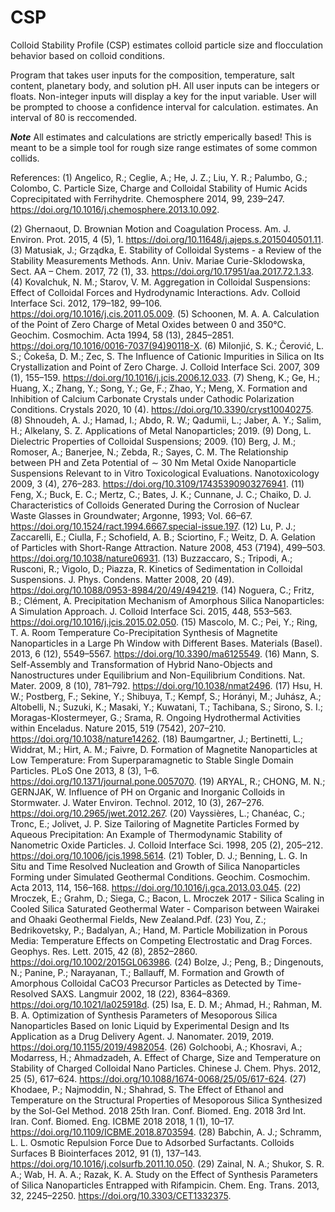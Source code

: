 # CSP
Colloid Stability Profile (CSP) estimates colloid particle size and flocculation behavior based on colloid conditions.

Program that takes user inputs for the composition, temperature, salt content, planetary body, and solution pH. 
All user inputs can be integers or floats. Non-integer inputs will display a key for the input variable. 
User will be prompted to choose a confidence interval for calculation. estimates. An interval of 80 is reccomended.

***Note*** All estimates and calculations are strictly emperically based! This is meant to be a simple tool for rough size range estimates of some common collids.

References:
(1) 	Angelico, R.; Ceglie, A.; He, J. Z.; Liu, Y. R.; Palumbo, G.; Colombo, C. Particle Size, Charge and Colloidal Stability of Humic Acids Coprecipitated with Ferrihydrite. Chemosphere 2014, 99, 239–247. https://doi.org/10.1016/j.chemosphere.2013.10.092.

(2) 	Ghernaout, D. Brownian Motion and Coagulation Process. Am. J. Environ. Prot. 2015, 4 (5), 1. https://doi.org/10.11648/j.ajeps.s.2015040501.11.
(3) 	Matusiak, J.; Grządka, E. Stability of Colloidal Systems - a Review of the Stability Measurements Methods. Ann. Univ. Mariae Curie-Sklodowska, Sect. AA – Chem. 2017, 72 (1), 33. https://doi.org/10.17951/aa.2017.72.1.33.
(4) 	Kovalchuk, N. M.; Starov, V. M. Aggregation in Colloidal Suspensions: Effect of Colloidal Forces and Hydrodynamic Interactions. Adv. Colloid Interface Sci. 2012, 179–182, 99–106. https://doi.org/10.1016/j.cis.2011.05.009.
(5) 	Schoonen, M. A. A. Calculation of the Point of Zero Charge of Metal Oxides between 0 and 350°C. Geochim. Cosmochim. Acta 1994, 58 (13), 2845–2851. https://doi.org/10.1016/0016-7037(94)90118-X.
(6) 	Milonjić, S. K.; Čerović, L. S.; Čokeša, D. M.; Zec, S. The Influence of Cationic Impurities in Silica on Its Crystallization and Point of Zero Charge. J. Colloid Interface Sci. 2007, 309 (1), 155–159. https://doi.org/10.1016/j.jcis.2006.12.033.
(7) 	Sheng, K.; Ge, H.; Huang, X.; Zhang, Y.; Song, Y.; Ge, F.; Zhao, Y.; Meng, X. Formation and Inhibition of Calcium Carbonate Crystals under Cathodic Polarization Conditions. Crystals 2020, 10 (4). https://doi.org/10.3390/cryst10040275.
(8) 	Shnoudeh, A. J.; Hamad, I.; Abdo, R. W.; Qadumii, L.; Jaber, A. Y.; Salim, H.; Alkelany, S. Z. Applications of Metal Nanoparticles; 2019.
(9) 	Dong, L. Dielectric Properties of Colloidal Suspensions; 2009.
(10) 	Berg, J. M.; Romoser, A.; Banerjee, N.; Zebda, R.; Sayes, C. M. The Relationship between PH and Zeta Potential of ∼ 30 Nm Metal Oxide Nanoparticle Suspensions Relevant to in Vitro Toxicological Evaluations. Nanotoxicology 2009, 3 (4), 276–283. https://doi.org/10.3109/17435390903276941.
(11) 	Feng, X.; Buck, E. C.; Mertz, C.; Bates, J. K.; Cunnane, J. C.; Chaiko, D. J. Characteristics of Colloids Generated During the Corrosion of Nuclear Waste Glasses in Groundwater; Argonne, 1993; Vol. 66–67. https://doi.org/10.1524/ract.1994.6667.special-issue.197.
(12) 	Lu, P. J.; Zaccarelli, E.; Ciulla, F.; Schofield, A. B.; Sciortino, F.; Weitz, D. A. Gelation of Particles with Short-Range Attraction. Nature 2008, 453 (7194), 499–503. https://doi.org/10.1038/nature06931.
(13) 	Buzzaccaro, S.; Tripodi, A.; Rusconi, R.; Vigolo, D.; Piazza, R. Kinetics of Sedimentation in Colloidal Suspensions. J. Phys. Condens. Matter 2008, 20 (49). https://doi.org/10.1088/0953-8984/20/49/494219.
(14) 	Noguera, C.; Fritz, B.; Clément, A. Precipitation Mechanism of Amorphous Silica Nanoparticles: A Simulation Approach. J. Colloid Interface Sci. 2015, 448, 553–563. https://doi.org/10.1016/j.jcis.2015.02.050.
(15) 	Mascolo, M. C.; Pei, Y.; Ring, T. A. Room Temperature Co-Precipitation Synthesis of Magnetite Nanoparticles in a Large Ph Window with Different Bases. Materials (Basel). 2013, 6 (12), 5549–5567. https://doi.org/10.3390/ma6125549.
(16) 	Mann, S. Self-Assembly and Transformation of Hybrid Nano-Objects and Nanostructures under Equilibrium and Non-Equilibrium Conditions. Nat. Mater. 2009, 8 (10), 781–792. https://doi.org/10.1038/nmat2496.
(17) 	Hsu, H. W.; Postberg, F.; Sekine, Y.; Shibuya, T.; Kempf, S.; Horányi, M.; Juhász, A.; Altobelli, N.; Suzuki, K.; Masaki, Y.; Kuwatani, T.; Tachibana, S.; Sirono, S. I.; Moragas-Klostermeyer, G.; Srama, R. Ongoing Hydrothermal Activities within Enceladus. Nature 2015, 519 (7542), 207–210. https://doi.org/10.1038/nature14262.
(18) 	Baumgartner, J.; Bertinetti, L.; Widdrat, M.; Hirt, A. M.; Faivre, D. Formation of Magnetite Nanoparticles at Low Temperature: From Superparamagnetic to Stable Single Domain Particles. PLoS One 2013, 8 (3), 1–6. https://doi.org/10.1371/journal.pone.0057070.
(19) 	ARYAL, R.; CHONG, M. N.; GERNJAK, W. Influence of PH on Organic and Inorganic Colloids in Stormwater. J. Water Environ. Technol. 2012, 10 (3), 267–276. https://doi.org/10.2965/jwet.2012.267.
(20) 	Vayssières, L.; Chanéac, C.; Tronc, E.; Jolivet, J. P. Size Tailoring of Magnetite Particles Formed by Aqueous Precipitation: An Example of Thermodynamic Stability of Nanometric Oxide Particles. J. Colloid Interface Sci. 1998, 205 (2), 205–212. https://doi.org/10.1006/jcis.1998.5614.
(21) 	Tobler, D. J.; Benning, L. G. In Situ and Time Resolved Nucleation and Growth of Silica Nanoparticles Forming under Simulated Geothermal Conditions. Geochim. Cosmochim. Acta 2013, 114, 156–168. https://doi.org/10.1016/j.gca.2013.03.045.
(22) 	Mroczek, E.; Grahm, D.; Siega, C.; Bacon, L. Mroczek 2017 - Silica Scaling in Cooled Silica Saturated Geothermal Water - Comparison between Wairakei and Ohaaki Geothermal Fields, New Zealand.Pdf.
(23) 	You, Z.; Bedrikovetsky, P.; Badalyan, A.; Hand, M. Particle Mobilization in Porous Media: Temperature Effects on Competing Electrostatic and Drag Forces. Geophys. Res. Lett. 2015, 42 (8), 2852–2860. https://doi.org/10.1002/2015GL063986.
(24) 	Bolze, J.; Peng, B.; Dingenouts, N.; Panine, P.; Narayanan, T.; Ballauff, M. Formation and Growth of Amorphous Colloidal CaCO3 Precursor Particles as Detected by Time-Resolved SAXS. Langmuir 2002, 18 (22), 8364–8369. https://doi.org/10.1021/la025918d.
(25) 	Isa, E. D. M.; Ahmad, H.; Rahman, M. B. A. Optimization of Synthesis Parameters of Mesoporous Silica Nanoparticles Based on Ionic Liquid by Experimental Design and Its Application as a Drug Delivery Agent. J. Nanomater. 2019, 2019. https://doi.org/10.1155/2019/4982054.
(26) 	Golchoobi, A.; Khosravi, A.; Modarress, H.; Ahmadzadeh, A. Effect of Charge, Size and Temperature on Stability of Charged Colloidal Nano Particles. Chinese J. Chem. Phys. 2012, 25 (5), 617–624. https://doi.org/10.1088/1674-0068/25/05/617-624.
(27) 	Khodaee, P.; Najmoddin, N.; Shahrad, S. The Effect of Ethanol and Temperature on the Structural Properties of Mesoporous Silica Synthesized by the Sol-Gel Method. 2018 25th Iran. Conf. Biomed. Eng. 2018 3rd Int. Iran. Conf. Biomed. Eng. ICBME 2018 2018, 1 (1), 10–17. https://doi.org/10.1109/ICBME.2018.8703594.
(28) 	Babchin, A. J.; Schramm, L. L. Osmotic Repulsion Force Due to Adsorbed Surfactants. Colloids Surfaces B Biointerfaces 2012, 91 (1), 137–143. https://doi.org/10.1016/j.colsurfb.2011.10.050.
(29) 	Zainal, N. A.; Shukor, S. R. A.; Wab, H. A. A.; Razak, K. A. Study on the Effect of Synthesis Parameters of Silica Nanoparticles Entrapped with Rifampicin. Chem. Eng. Trans. 2013, 32, 2245–2250. https://doi.org/10.3303/CET1332375.

